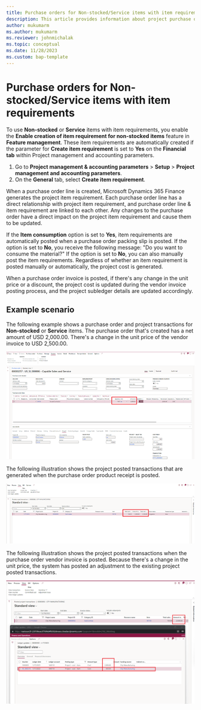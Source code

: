 ```yaml
---
title: Purchase orders for Non-stocked/Service items with item requirements
description: This article provides information about project purchase orders for Non-stocked/Service items with item requirements.
author: mukumarm
ms.author: mukumarm
ms.reviewer: johnmichalak
ms.topic: conceptual
ms.date: 11/28/2023
ms.custom: bap-template
---
```


# Purchase orders for Non-stocked/Service items with item requirements

To use **Non-stocked** or **Service** items with item requirements, you enable the **Enable creation of item requirement for non-stocked items** feature in **Feature management**. These item requirements are automatically created if the parameter for **Create item requirement** is set to **Yes** on the **Financial tab** within Project management and accounting parameters.

1. Go to **Project management & accounting parameters** \> **Setup** \> **Project management and accounting parameters**.
1. On the **General** tab, select **Create item requirement**.

When a purchase order line is created, Microsoft Dynamics 365 Finance generates the project item requirement. Each purchase order line has a direct relationship with project item requirement, and purchase order line & item requirement are linked to each other. Any changes to the purchase order have a direct impact on the project item requirement and cause them to be updated.

If the **Item consumption** option is set to **Yes**, item requirements are automatically posted when a purchase order packing slip is posted. If the option is set to **No**, you receive the following message: "Do you want to consume the material?" If the option is set to **No**, you can also manually post the item requirements. Regardless of whether an item requirement is posted manually or automatically, the project cost is generated.

When a purchase order invoice is posted, if there's any change in the unit price or a discount, the project cost is updated during the vendor invoice posting process, and the project subledger details are updated accordingly.

## Example scenario

The following example shows a purchase order and project transactions for **Non-stocked** or **Service** items. The purchase order that's created has a net amount of USD 2,000.00. There's a change in the unit price of the vendor invoice to USD 2,500.00.

![Purchase order and project transactions.](media/NSTKWithIRPurchaseorder.png)

The following illustration shows the project posted transactions that are generated when the purchase order product receipt is posted.

![Project posted transactions after product receipt.](media/NSTKWithIRPurchaseProductReceipt.png)

The following illustration shows the project posted transactions when the purchase order vendor invoice is posted. Because there's a change in the unit price, the system has posted an adjustment to the existing project posted transactions.

![Screenshot of project posted transactions after vendor invoice.](media/NSTKWithIRProjectPostedTransafterVendorInvoice.png)
